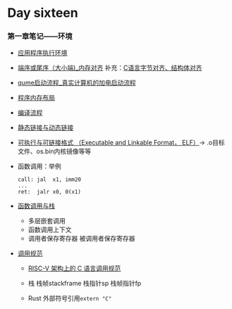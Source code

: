 # Day sixteen

### 第一章笔记——环境

- [应用程序执行环境](http://rcore-os.cn/rCore-Tutorial-Book-v3/chapter1/1app-ee-platform.html#id4)

- [端序或尾序（大小端)_内存对齐](http://rcore-os.cn/rCore-Tutorial-Book-v3/chapter1/3first-instruction-in-kernel1.html#id3) 补充：[C语言字节对齐、结构体对齐](https://blog.csdn.net/lanzhihui_10086/article/details/44353381)
- [qume启动流程_真实计算机的加电启动流程](http://rcore-os.cn/rCore-Tutorial-Book-v3/chapter1/3first-instruction-in-kernel1.html#qemu)
- [程序内存布局](http://rcore-os.cn/rCore-Tutorial-Book-v3/chapter1/3first-instruction-in-kernel1.html#id7)
- [编译流程](http://rcore-os.cn/rCore-Tutorial-Book-v3/chapter1/3first-instruction-in-kernel1.html#id8)
- [静态链接与动态链接](http://rcore-os.cn/rCore-Tutorial-Book-v3/chapter1/4first-instruction-in-kernel2.html#id4)

- [可执行与可链接格式 （Executable and Linkable Format， ELF）](https://zh.wikipedia.org/zh-cn/%E5%8F%AF%E5%9F%B7%E8%A1%8C%E8%88%87%E5%8F%AF%E9%8F%88%E6%8E%A5%E6%A0%BC%E5%BC%8F)-> .o目标文件、os.bin内核镜像等等

- 函数调用：举例

  ```assembly
  call: jal  x1, imm20
  ...
  ret:  jalr x0, 0(x1)
  ```

- [函数调用与栈](http://rcore-os.cn/rCore-Tutorial-Book-v3/chapter1/5support-func-call.html#id3)

  - 多层嵌套调用
  - 函数调用上下文
  - 调用者保存寄存器 被调用者保存寄存器

- [调用规范](http://rcore-os.cn/rCore-Tutorial-Book-v3/chapter1/5support-func-call.html#term-calling-convention)

  - [RISC-V 架构上的 C 语言调用规范](https://riscv.org/wp-content/uploads/2015/01/riscv-calling.pdf)

  - 栈 栈帧stackframe 栈指针sp 栈帧指针fp

  - Rust 外部符号引用`extern "C"`
